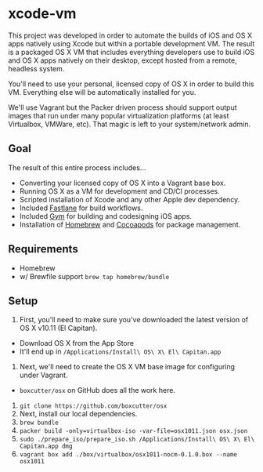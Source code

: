 # xcode-vm

This project was developed in order to automate the builds of iOS and OS X apps
natively using Xcode but within a portable development VM. The result is a
packaged OS X VM that includes everything developers use to build iOS and OS X
apps natively on their desktop, except hosted from a remote, headless system.

You'll need to use your personal, licensed copy of OS X in order to build this
VM. Everything else will be automatically installed for you.

We'll use Vagrant but the Packer driven process should support output images
that run under many popular virtualization platforms (at least Virtualbox,
VMWare, etc). That magic is left to your system/network admin.

## Goal

The result of this entire process includes...

* Converting your licensed copy of OS X into a Vagrant base box.
* Running OS X as a VM for development and CD/CI processes.
* Scripted installation of Xcode and any other Apple dev dependency.
* Included [Fastlane](https://github.com/fastlane/fastlane) for build workflows.
* Included [Gym](https://github.com/fastlane/gym) for building and codesigning iOS apps.
* Installation of [Homebrew](http://brew.sh) and [Cocoapods](https://cocoapods.org) for package management.

## Requirements

* Homebrew
* w/ Brewfile support `brew tap homebrew/bundle`

## Setup

1. First, you'll need to make sure you've downloaded the latest version of OS X v10.11 (El Capitan).
  - Download OS X from the App Store
  - It'll end up in `/Applications/Install\ OS\ X\ El\ Capitan.app`
1. Next, we'll need to create the OS X VM base image for configuring under
Vagrant.
  - `boxcutter/osx` on GitHub does all the work here.
1. `git clone https://github.com/boxcutter/osx`
1. Next, install our local dependencies.
1. `brew bundle`
1. `packer build -only=virtualbox-iso -var-file=osx1011.json osx.json`
1. `sudo ./prepare_iso/prepare_iso.sh /Applications/Install\ OS\ X\ El\ Capitan.app dmg`
1. `vagrant box add ./box/virtualbox/osx1011-nocm-0.1.0.box --name osx1011`



